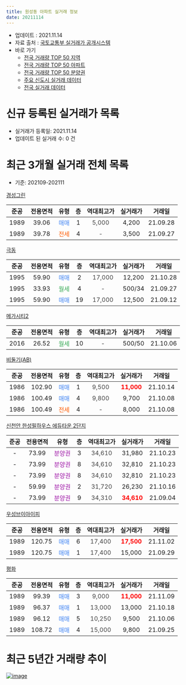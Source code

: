```yaml
---
title: 원성동 아파트 실거래 정보
date: 20211114
---
```


* 업데이트 : 2021.11.14
* 자료 출처 : [국토교통부 실거래가 공개시스템](http://rt.molit.go.kr)
* 바로 가기
    * [전국 거래량 TOP 50 지역](https://apt-info.github.io/apt-trade-info/tr)
    * [전국 거래량 TOP 50 아파트](https://apt-info.github.io/apt-trade-info/ta)
    * [전국 거래량 TOP 50 분양권](https://apt-info.github.io/apt-trade-info/tb)
    * [주요 신도시 실거래 데이터](https://apt-info.github.io/apt-trade-info/newtown)
    * [전국 실거래 데이터](https://apt-info.github.io/apt-trade-info/all)



<script async src="https://pagead2.googlesyndication.com/pagead/js/adsbygoogle.js"></script>
<!-- 기본광고 -->
<ins class="adsbygoogle"
     style="display:block"
     data-ad-client="ca-pub-1142216861245946"
     data-ad-slot="4805727019"
     data-ad-format="auto"
     data-full-width-responsive="true"></ins>
<script>
     (adsbygoogle = window.adsbygoogle || []).push({});
</script>


# 신규 등록된 실거래가 목록

* 실거래가 등록일: 2021.11.14
* 업데이트 된 실거래 수: 0 건




<script async src="https://pagead2.googlesyndication.com/pagead/js/adsbygoogle.js"></script>
<!-- 기본광고 -->
<ins class="adsbygoogle"
     style="display:block"
     data-ad-client="ca-pub-1142216861245946"
     data-ad-slot="4805727019"
     data-ad-format="auto"
     data-full-width-responsive="true"></ins>
<script>
     (adsbygoogle = window.adsbygoogle || []).push({});
</script>


# 최근 3개월 실거래 전체 목록
* 기준: 202109-202111


[경성그린](https://search.naver.com/search.naver?query=%EA%B2%BD%EC%84%B1%EA%B7%B8%EB%A6%B0)

|준공|전용면적|유형|층|역대최고가|실거래가|거래일|
|:---:|:---:|:---:|:---:|:---:|:---:|:---:|
|1989|39.06|<span style="color:#4285F3">매매</span>|1|<span style="color:#444444">5,000</span>|4,200|21.09.28|
|1989|39.78|<span style="color:#FF5A00">전세</span>|4|<span style="color:#444444">-</span>|3,500|21.09.27|

[극동](https://search.naver.com/search.naver?query=%EA%B7%B9%EB%8F%99)

|준공|전용면적|유형|층|역대최고가|실거래가|거래일|
|:---:|:---:|:---:|:---:|:---:|:---:|:---:|
|1995|59.90|<span style="color:#4285F3">매매</span>|2|<span style="color:#444444">17,000</span>|12,200|21.10.28|
|1995|33.93|<span style="color:#34A853">월세</span>|4|<span style="color:#444444">-</span>|500/34|21.09.27|
|1995|59.90|<span style="color:#4285F3">매매</span>|19|<span style="color:#444444">17,000</span>|12,500|21.09.12|

[메가시티2](https://search.naver.com/search.naver?query=%EB%A9%94%EA%B0%80%EC%8B%9C%ED%8B%B02)

|준공|전용면적|유형|층|역대최고가|실거래가|거래일|
|:---:|:---:|:---:|:---:|:---:|:---:|:---:|
|2016|26.52|<span style="color:#34A853">월세</span>|10|<span style="color:#444444">-</span>|500/50|21.10.06|

[비둘기(AB)](https://search.naver.com/search.naver?query=%EB%B9%84%EB%91%98%EA%B8%B0%28AB%29)

|준공|전용면적|유형|층|역대최고가|실거래가|거래일|
|:---:|:---:|:---:|:---:|:---:|:---:|:---:|
|1986|102.90|<span style="color:#4285F3">매매</span>|1|<span style="color:#444444">9,500</span>|<b><span style="color:#FF0000">11,000</span></b>|21.10.14|
|1986|100.49|<span style="color:#4285F3">매매</span>|4|<span style="color:#444444">9,800</span>|9,700|21.10.08|
|1986|100.49|<span style="color:#FF5A00">전세</span>|4|<span style="color:#444444">-</span>|8,000|21.10.08|

[신천안 한성필하우스 에듀타운 2단지](https://search.naver.com/search.naver?query=%EC%8B%A0%EC%B2%9C%EC%95%88+%ED%95%9C%EC%84%B1%ED%95%84%ED%95%98%EC%9A%B0%EC%8A%A4+%EC%97%90%EB%93%80%ED%83%80%EC%9A%B4+2%EB%8B%A8%EC%A7%80)

|준공|전용면적|유형|층|역대최고가|실거래가|거래일|
|:---:|:---:|:---:|:---:|:---:|:---:|:---:|
|-|73.99|<span style="color:#9C11A5">분양권</span>|3|<span style="color:#444444">34,610</span>|31,980|21.10.23|
|-|73.99|<span style="color:#9C11A5">분양권</span>|8|<span style="color:#444444">34,610</span>|32,810|21.10.23|
|-|73.99|<span style="color:#9C11A5">분양권</span>|8|<span style="color:#444444">34,610</span>|32,810|21.10.23|
|-|59.99|<span style="color:#9C11A5">분양권</span>|2|<span style="color:#444444">31,720</span>|26,230|21.10.16|
|-|73.99|<span style="color:#9C11A5">분양권</span>|9|<span style="color:#444444">34,310</span>|<b><span style="color:#FF0000">34,610</span></b>|21.09.04|

[우성브이아이피](https://search.naver.com/search.naver?query=%EC%9A%B0%EC%84%B1%EB%B8%8C%EC%9D%B4%EC%95%84%EC%9D%B4%ED%94%BC)

|준공|전용면적|유형|층|역대최고가|실거래가|거래일|
|:---:|:---:|:---:|:---:|:---:|:---:|:---:|
|1989|120.75|<span style="color:#4285F3">매매</span>|6|<span style="color:#444444">17,400</span>|<b><span style="color:#FF0000">17,500</span></b>|21.11.02|
|1989|120.75|<span style="color:#4285F3">매매</span>|1|<span style="color:#444444">17,400</span>|15,000|21.09.29|

[평화](https://search.naver.com/search.naver?query=%ED%8F%89%ED%99%94)

|준공|전용면적|유형|층|역대최고가|실거래가|거래일|
|:---:|:---:|:---:|:---:|:---:|:---:|:---:|
|1989|99.39|<span style="color:#4285F3">매매</span>|3|<span style="color:#444444">9,000</span>|<b><span style="color:#FF0000">11,000</span></b>|21.11.09|
|1989|96.37|<span style="color:#4285F3">매매</span>|1|<span style="color:#444444">13,000</span>|13,000|21.10.18|
|1989|96.12|<span style="color:#4285F3">매매</span>|5|<span style="color:#444444">10,250</span>|9,500|21.10.06|
|1989|108.72|<span style="color:#4285F3">매매</span>|4|<span style="color:#444444">15,000</span>|9,800|21.09.25|



<script async src="https://pagead2.googlesyndication.com/pagead/js/adsbygoogle.js"></script>
<!-- 기본광고 -->
<ins class="adsbygoogle"
     style="display:block"
     data-ad-client="ca-pub-1142216861245946"
     data-ad-slot="4805727019"
     data-ad-format="auto"
     data-full-width-responsive="true"></ins>
<script>
     (adsbygoogle = window.adsbygoogle || []).push({});
</script>


# 최근 5년간 거래량 추이


<div style="width:100%;">
    <canvas id="deal_progress" height="200"></canvas>
</div>

<script>
new Chart(document.getElementById("deal_progress"), {
    type: 'line',
    data: {
        labels: ['16.01','16.02','16.03','16.04','16.05','16.06','16.07','16.08','16.09','16.10','16.11','16.12','17.01','17.02','17.03','17.04','17.05','17.06','17.07','17.08','17.09','17.10','17.11','17.12','18.01','18.02','18.03','18.04','18.05','18.06','18.07','18.08','18.09','18.10','18.11','18.12','19.01','19.02','19.03','19.04','19.05','19.06','19.07','19.08','19.09','19.10','19.11','19.12','20.01','20.02','20.03','20.04','20.05','20.06','20.07','20.08','20.09','20.10','20.11','20.12','21.01','21.02','21.03','21.04','21.05','21.06','21.07','21.08','21.09','21.10','21.11'],
        datasets: [{
            label: '매매/분양권',
            data: [2,5,3,3,8,10,2,1,4,5,3,3,5,0,7,4,5,4,3,2,1,4,2,2,5,6,4,7,3,4,3,3,2,4,2,2,1,1,4,3,3,2,1,3,3,3,11,9,11,5,7,7,9,10,13,1,8,5,20,8,4,2,5,4,4,5,1,6,5,9,2],
            borderColor: "rgba(66, 133, 243, 1)",
            backgroundColor: "rgba(66, 133, 243, 0.05)",
            borderWidth: 1,
            pointRadius: 0,
            fill: false,
            lineTension: 0
        },{
            label: '전/월세',
            data: [2,2,3,3,0,1,0,1,0,1,0,3,1,3,2,2,0,6,3,3,0,1,2,5,4,4,4,3,5,4,5,4,2,2,3,2,2,6,1,0,8,2,0,1,3,4,2,2,4,3,1,4,3,3,1,3,4,2,0,1,2,3,0,5,2,3,3,4,2,2,0],
            borderColor: "rgba(255, 90, 0, 1)",
            backgroundColor: "rgba(255, 90, 0, 0.05)",
            borderWidth: 1,
            pointRadius: 0,
            fill: false,
            lineTension: 0
        },{
            label: '합계',
            data: [4,7,6,6,8,11,2,2,4,6,3,6,6,3,9,6,5,10,6,5,1,5,4,7,9,10,8,10,8,8,8,7,4,6,5,4,3,7,5,3,11,4,1,4,6,7,13,11,15,8,8,11,12,13,14,4,12,7,20,9,6,5,5,9,6,8,4,10,7,11,2],
            borderColor: "rgba(0, 0, 0, 1)",
            backgroundColor: "rgba(0, 0, 0, 0.03)",
            borderWidth: 0.1,
            pointRadius: 0,
            fill: true,
            lineTension: 0
        }
        ]
    },
    options: {
        responsive: true,
        title: {
            display: false
        },
        tooltips: {
            mode: 'index',
            intersect: false
        },
        hover: {
            mode: 'nearest',
            intersect: true
        },
        scales: {
            xAxes: [{
                display: true,
                scaleLabel: {
                    display: true,
                    labelString: '년/월'
                }
            }],
            yAxes: [{
                display: true,
                ticks: {
                    suggestedMin: 0,
                },
                scaleLabel: {
                    display: true,
                    labelString: '실거래 수'
                }
            }]
        }
    }
});

</script>


[![image](https://apt-info.github.io/images/2020-01-03-apt-trade-info/1024x500.png)](https://play.google.com/store/apps/details?id=com.aptinfo.apttradeinfo)


